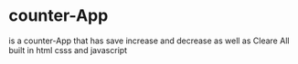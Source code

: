 # counter-App

is a counter-App that has save increase and decrease as well as Cleare All built in html csss and javascript
